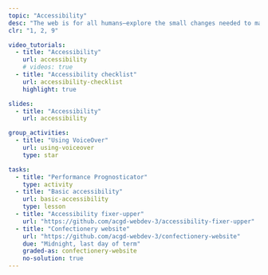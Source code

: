 ```yaml
---
topic: "Accessibility"
desc: "The web is for all humans—explore the small changes needed to make that a reality."
clr: "1, 2, 9"

video_tutorials:
  - title: "Accessibility"
    url: accessibility
    # videos: true
  - title: "Accessibility checklist"
    url: accessibility-checklist
    highlight: true

slides:
  - title: "Accessibility"
    url: accessibility

group_activities:
  - title: "Using VoiceOver"
    url: using-voiceover
    type: star

tasks:
  - title: "Performance Prognosticator"
    type: activity
  - title: "Basic accessibility"
    url: basic-accessibility
    type: lesson
  - title: "Accessibility fixer-upper"
    url: "https://github.com/acgd-webdev-3/accessibility-fixer-upper"
  - title: "Confectionery website"
    url: "https://github.com/acgd-webdev-3/confectionery-website"
    due: "Midnight, last day of term"
    graded-as: confectionery-website
    no-solution: true
---
```

